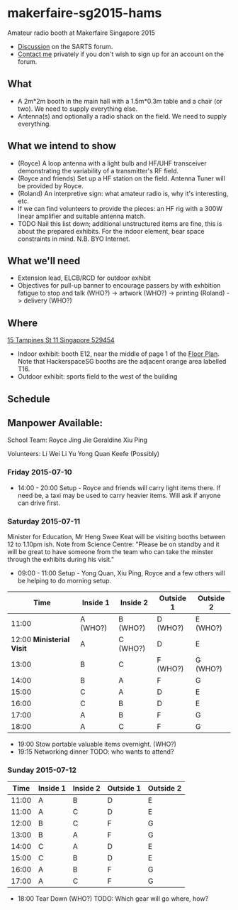 # makerfaire-sg2015-hams
Amateur radio booth at Makerfaire Singapore 2015

- [Discussion](http://sarts.proboards.com/thread/273/call-volunteers-demos-maker-faire) on the SARTS forum.
- [Contact me](http://rolandturner.com/contact) privately if you don't wish to sign up for an account on the forum.

## What
- A 2m\*2m booth in the main hall with a 1.5m\*0.3m table and a chair (or two). We need to supply everything else.
- Antenna(s) and optionally a radio shack on the field. We need to supply everything.

## What we intend to show
- (Royce) A loop antenna with a light bulb and HF/UHF transceiver demonstrating the variability of a transmitter's RF field.
- (Royce and friends) Set up a HF station on the field. Antenna Tuner will be provided by Royce.
- (Roland) An interpretive sign: what amateur radio is, why it's interesting, etc.
- If we can find volunteers to provide the pieces: an HF rig with a 300W linear amplifier and suitable antenna match.
- TODO Nail this list down; additional unstructured items are fine, this is about the prepared exhibits. For the indoor element, bear space constraints in mind. N.B. BYO Internet.

## What we'll need
- Extension lead, ELCB/RCD for outdoor exhibit
- Objectives for pull-up banner to encourage passers by with exhbition fatigue to stop and talk (WHO?) -> artwork (WHO?) -> printing (Roland) -> delivery (WHO?)

## Where
[15 Tampines St 11 Singapore 529454](https://www.google.com/maps?q=15+Tampines+St+11+Singapore+529454)

- Indoor exhibit: booth E12, near the middle of page 1 of the [Floor Plan](https://drive.google.com/file/d/0B7SYj-AL9ElPUDJuNE52d1BBV1E/view). Note that HackerspaceSG booths are the adjacent orange area labelled T16.
- Outdoor exhibit: sports field to the west of the building

## Schedule

## Manpower Available:

School Team:
Royce
Jing Jie
Geraldine
Xiu Ping

Volunteers:
Li Wei
Li Yu
Yong Quan
Keefe (Possibly)

### Friday 2015-07-10

- 14:00 - 20:00 Setup - Royce and friends will carry light items there. If need be, a taxi may be used to carry heavier items. Will ask if anyone can drive first.

### Saturday 2015-07-11

Minister for Education, Mr Heng Swee Keat will be visiting booths between 12 to 1.10pm ish. Note from Science Centre: "Please be on standby and it will be great to have someone from the team who can take the minster through the exhibits during his visit."

- 09:00 - 11:00 Setup - Yong Quan, Xiu Ping, Royce and a few others will be helping to do morning setup.

Time  | Inside 1 | Inside 2 | Outside 1 | Outside 2
------|----------|----------|-----------|----------
11:00|A (WHO?)|B (WHO?)|D (WHO?)|E (WHO?)
12:00 **Ministerial Visit**|A|C (WHO?)|D|E
13:00|B|C|F (WHO?)|G (WHO?)
14:00|B|A|F|G
15:00|C|A|D|E
16:00|C|B|D|E
17:00|A|B|F|G
18:00|A|C|F|G

- 19:00 Stow portable valuable items overnight. (WHO?)
- 19:15 Networking dinner TODO: who wants to attend?

### Sunday 2015-07-12

Time  | Inside 1 | Inside 2 | Outside 1 | Outside 2
------|----------|----------|-----------|----------
11:00|A|B|D|E
11:00|A|C|D|E
12:00|B|C|F|G
13:00|B|A|F|G
14:00|C|A|D|E
15:00|C|B|D|E
16:00|A|B|F|G
17:00|A|C|F|G

- 18:00 Tear Down (WHO?) TODO: Which gear will go where, how?

